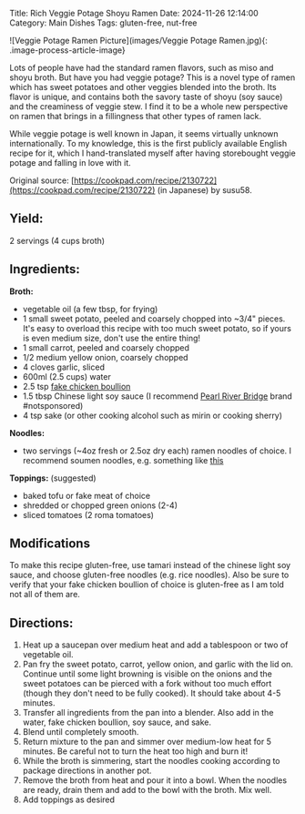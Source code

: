 Title: Rich Veggie Potage Shoyu Ramen
Date: 2024-11-26 12:14:00
Category: Main Dishes
Tags: gluten-free, nut-free

![Veggie Potage Ramen Picture](images/Veggie Potage Ramen.jpg){: .image-process-article-image}

Lots of people have had the standard ramen flavors, such as miso and shoyu broth.  But have you had veggie potage?  This is a novel type of ramen which has sweet potatoes and other veggies blended into the broth. Its flavor is unique, and contains both the savory taste of shoyu (soy sauce) and the creaminess of veggie stew. I find it to be a whole new perspective on ramen that brings in a fillingness that other types of ramen lack.

While veggie potage is well known in Japan, it seems virtually unknown internationally.  To my knowledge, this is the first publicly available English recipe for it, which I hand-translated myself after having storebought veggie potage and falling in love with it.

Original source: [https://cookpad.com/recipe/2130722](https://cookpad.com/recipe/2130722) (in Japanese) by susu58.


## Yield: 
2 servings (4 cups broth)

## Ingredients:

**Broth:**

- vegetable oil (a few tbsp, for frying)
- 1 small sweet potato, peeled and coarsely chopped into ~3/4" pieces. It's easy to overload this recipe with too much sweet potato, so if yours is even medium size, don't use the entire thing!
- 1 small carrot, peeled and coarsely chopped
- 1/2 medium yellow onion, coarsely chopped
- 4 cloves garlic, sliced
- 600ml (2.5 cups) water
- 2.5 tsp [fake chicken boullion](https://www.amazon.com/Better-Than-Bouillon-Chicken-Certified/dp/B000N7YKQK)
- 1.5 tbsp Chinese light soy sauce (I recommend [Pearl River Bridge](https://www.amazon.com/Pearl-River-Bridge-Bottle-Superior/dp/B07PGWZCT6?crid=2NJOOT6Y9ZI1C&dib=eyJ2IjoiMSJ9.g2vlZTl10wZFaszcGY_sWlFMLgbwuZ9AXIBj-4nd3vJylQahbPV_1gcYBAklBH6_8o-iheDSxnpxudmKXzKHcXgwymwzxGGqqcpxjjjAx9SyfZB7w0Y9W0zEgx-zZQGKmF6Zn1CKqSbOuIQorXtJHjNdxTi57WPweNSnhnyamLHrmW49GH-jyydL9TohO6KRbqhMIuaY74xr6lSW7JXAMgFy94Ab0O1Yy1wEapmhpkmXuNDfIehIi9swtlAKbVMwFW1aZhv2Wn6Jjetqrb7ct38M3-RN_XCRm6Eo7dVCxDE.Gtv79NCpWAzLktQCxovZ5piKCUtJtrwrRK6P4cmhXGw&dib_tag=se&keywords=pearl+river+bridge+light+soy+sauce&qid=1732653233&sprefix=pearl+river+%2Caps%2C173&sr=8-2) brand #notsponsored)
- 4 tsp sake (or other cooking alcohol such as mirin or cooking sherry)

**Noodles:**

- two servings (~4oz fresh or 2.5oz dry each) ramen noodles of choice.  I recommend soumen noodles, e.g. something like [this](https://www.amazon.com/JFC-Dried-Tomoshiraga-Noodles-16-Ounce/dp/B000SIGCL0?dib=eyJ2IjoiMSJ9.S4J9I2X_XvstvlJY4e-dXwfeEMMnafUkpcduKhiwUDforrasBNlnJVIR8sEhTEBKqvpgIS_YzsngoQrNhj3572gbefTlymrvu61uks0RMsTXARyipgI6OeMQjLwk4_FM0mUxsfG2wXkfU9gxMPUUdPNIgdOamR1ESOApBHavSC56nd3X06ATzgTkPe54Ob0tFEZndhPRBLMN06ePZ1xJmseDewboZ-AqJPStTb3Gb_8gFqi_wOk6QKUueiGlkIk5UE-VdOynNNqMTV42_-KEf9lylwqJk7hffhitBDe7DeQ.vVDvTfUW40m3QrD6HvDZGvzPxKT_Nup21SmzfNUCKKc&dib_tag=se&keywords=Somen+Noodles&qid=1732653190&sr=8-4) 

**Toppings:** (suggested)

- baked tofu or fake meat of choice
- shredded or chopped green onions (2-4)
- sliced tomatoes (2 roma tomatoes)

## Modifications
To make this recipe gluten-free, use tamari instead of the chinese light soy sauce, and choose gluten-free noodles (e.g. rice noodles). Also be sure to verify that your fake chicken boullion of choice is gluten-free as I am told not all of them are.

## Directions:

1. Heat up a saucepan over medium heat and add a tablespoon or two of vegetable oil.
2. Pan fry the sweet potato, carrot, yellow onion, and garlic with the lid on. Continue until some light browning is visible on the onions and the sweet potatoes can be pierced with a fork without too much effort (though they don't need to be fully cooked). It should take about 4-5 minutes.
3. Transfer all ingredients from the pan into a blender.  Also add in the water, fake chicken boullion, soy sauce, and sake.
4. Blend until completely smooth.
5. Return mixture to the pan and simmer over medium-low heat for 5 minutes.  Be careful not to turn the heat too high and burn it!
6. While the broth is simmering, start the noodles cooking according to package directions in another pot.
8. Remove the broth from heat and pour it into a bowl.  When the noodles are ready, drain them and add to the bowl with the broth.  Mix well.
9. Add toppings as desired
